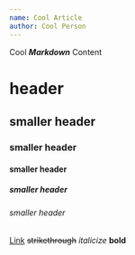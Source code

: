```yaml
---
name: Cool Article
author: Cool Person
---
```

Cool ***Markdown*** Content
# header
## smaller header
### smaller header
#### smaller header
##### smaller header
###### smaller header
[Link](/articles/sample-article)
~~strikethrough~~ *italicize* **bold**